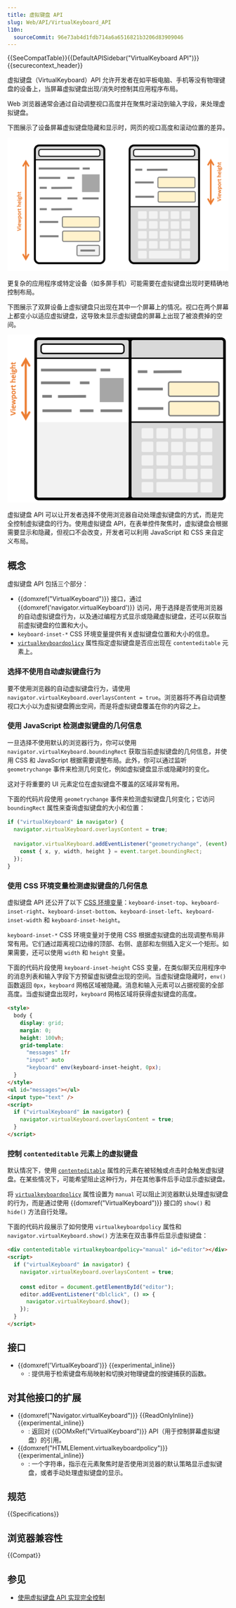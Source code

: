 ```yaml
---
title: 虚拟键盘 API
slug: Web/API/VirtualKeyboard_API
l10n:
  sourceCommit: 96e73ab4d1fdb714a6a6516821b3206d83909046
---
```


{{SeeCompatTable}}{{DefaultAPISidebar("VirtualKeyboard API")}}{{securecontext_header}}

虚拟键盘（VirtualKeyboard）API 允许开发者在如平板电脑、手机等没有物理键盘的设备上，当屏幕虚拟键盘出现/消失时控制其应用程序布局。

Web 浏览器通常会通过自动调整视口高度并在聚焦时滚动到输入字段，来处理虚拟键盘。

下图展示了设备屏幕虚拟键盘隐藏和显示时，网页的视口高度和滚动位置的差异。

![两台设备，一台没有虚拟键盘，显示网页可以利用设备大部分的垂直空间；一台有虚拟键盘，显示网页只能在剩余的空间内显示。](viewport-height.png)

更复杂的应用程序或特定设备（如多屏手机）可能需要在虚拟键盘出现时更精确地控制布局。

下图展示了双屏设备上虚拟键盘只出现在其中一个屏幕上的情况。视口在两个屏幕上都变小以适应虚拟键盘，这导致未显示虚拟键盘的屏幕上出现了被浪费掉的空间。

![双屏设备，其中虚拟键盘显示在其中一个屏幕上，显示网页只能利用虚拟键盘显示后剩余的垂直空间，即使这样会在另一个屏幕上留下空白空间。](dual-screen.png)

虚拟键盘 API 可以让开发者选择不使用浏览器自动处理虚拟键盘的方式，而是完全控制虚拟键盘的行为。使用虚拟键盘 API，在表单控件聚焦时，虚拟键盘会根据需要显示和隐藏，但视口不会改变，开发者可以利用 JavaScript 和 CSS 来自定义布局。

## 概念

虚拟键盘 API 包括三个部分：

- {{domxref("VirtualKeyboard")}} 接口，通过 {{domxref('navigator.virtualKeyboard')}} 访问，用于选择是否使用浏览器的自动虚拟键盘行为，以及通过编程方式显示或隐藏虚拟键盘，还可以获取当前虚拟键盘的位置和大小。
- `keyboard-inset-*` CSS 环境变量提供有关虚拟键盘位置和大小的信息。
- [`virtualkeyboardpolicy`](/zh-CN/docs/Web/HTML/Global_attributes/virtualkeyboardpolicy) 属性指定虚拟键盘是否应出现在 `contenteditable` 元素上。

### 选择不使用自动虚拟键盘行为

要不使用浏览器的自动虚拟键盘行为，请使用 `navigator.virtualKeyboard.overlaysContent = true`。浏览器将不再自动调整视口大小以为虚拟键盘腾出空间，而是将虚拟键盘覆盖在你的内容之上。

### 使用 JavaScript 检测虚拟键盘的几何信息

一旦选择不使用默认的浏览器行为，你可以使用 `navigator.virtualKeyboard.boundingRect` 获取当前虚拟键盘的几何信息，并使用 CSS 和 JavaScript 根据需要调整布局。此外，你可以通过监听 `geometrychange` 事件来检测几何变化，例如虚拟键盘显示或隐藏时的变化。

这对于将重要的 UI 元素定位在虚拟键盘不覆盖的区域非常有用。

下面的代码片段使用 `geometrychange` 事件来检测虚拟键盘几何变化；它访问 `boundingRect` 属性来查询虚拟键盘的大小和位置：

```js
if ("virtualKeyboard" in navigator) {
  navigator.virtualKeyboard.overlaysContent = true;

  navigator.virtualKeyboard.addEventListener("geometrychange", (event) => {
    const { x, y, width, height } = event.target.boundingRect;
  });
}
```

### 使用 CSS 环境变量检测虚拟键盘的几何信息

虚拟键盘 API 还公开了以下 [CSS 环境变量](/zh-CN/docs/Web/CSS/env)：`keyboard-inset-top`、`keyboard-inset-right`、`keyboard-inset-bottom`、`keyboard-inset-left`、`keyboard-inset-width` 和 `keyboard-inset-height`。

`keyboard-inset-*` CSS 环境变量对于使用 CSS 根据虚拟键盘的出现调整布局非常有用。它们通过距离视口边缘的顶部、右侧、底部和左侧插入定义一个矩形。如果需要，还可以使用 `width` 和 `height` 变量。

下面的代码片段使用 `keyboard-inset-height` CSS 变量，在类似聊天应用程序中的消息列表和输入字段下方预留虚拟键盘出现的空间。当虚拟键盘隐藏时，`env()` 函数返回 `0px`，`keyboard` 网格区域被隐藏。消息和输入元素可以占据视窗的全部高度。当虚拟键盘出现时，`keyboard` 网格区域将获得虚拟键盘的高度。

```html
<style>
  body {
    display: grid;
    margin: 0;
    height: 100vh;
    grid-template:
      "messages" 1fr
      "input" auto
      "keyboard" env(keyboard-inset-height, 0px);
  }
</style>
<ul id="messages"></ul>
<input type="text" />
<script>
  if ("virtualKeyboard" in navigator) {
    navigator.virtualKeyboard.overlaysContent = true;
  }
</script>
```

### 控制 `contenteditable` 元素上的虚拟键盘

默认情况下，使用 [`contenteditable`](/zh-CN/docs/Web/HTML/Global_attributes/contenteditable) 属性的元素在被轻触或点击时会触发虚拟键盘。在某些情况下，可能希望阻止这种行为，并在其他事件后手动显示虚拟键盘。

将 [`virtualkeyboardpolicy`](/zh-CN/docs/Web/HTML/Global_attributes/virtualkeyboardpolicy) 属性设置为 `manual` 可以阻止浏览器默认处理虚拟键盘的行为，而是通过使用 {{domxref("VirtualKeyboard")}} 接口的 `show()` 和 `hide()` 方法自行处理。

下面的代码片段展示了如何使用 `virtualkeyboardpolicy` 属性和 `navigator.virtualKeyboard.show()` 方法来在双击事件后显示虚拟键盘：

```html
<div contenteditable virtualkeyboardpolicy="manual" id="editor"></div>
<script>
  if ("virtualKeyboard" in navigator) {
    navigator.virtualKeyboard.overlaysContent = true;

    const editor = document.getElementById("editor");
    editor.addEventListener("dblclick", () => {
      navigator.virtualKeyboard.show();
    });
  }
</script>
```

## 接口

- {{domxref('VirtualKeyboard')}} {{experimental_inline}}
  - : 提供用于检索键盘布局映射和切换对物理键盘的按键捕获的函数。

## 对其他接口的扩展

- {{domxref("Navigator.virtualKeyboard")}} {{ReadOnlyInline}} {{experimental_inline}}
  - : 返回对 {{DOMxRef("VirtualKeyboard")}} API（用于控制屏幕虚拟键盘）的引用。
- {{domxref("HTMLElement.virtualkeyboardpolicy")}} {{experimental_inline}}
  - : 一个字符串，指示在元素聚焦时是否使用浏览器的默认策略显示虚拟键盘，或者手动处理虚拟键盘的显示。

## 规范

{{Specifications}}

## 浏览器兼容性

{{Compat}}

## 参见

- [使用虚拟键盘 API 实现完全控制](https://developer.chrome.google.cn/docs/web-platform/virtual-keyboard?hl=zh-cn)
